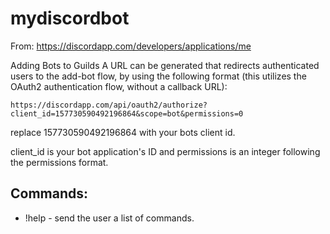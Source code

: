 # mydiscordbot

From: https://discordapp.com/developers/applications/me

Adding Bots to Guilds
A URL can be generated that redirects authenticated users to the add-bot flow, by using the following format (this utilizes the OAuth2 authentication flow, without a callback URL):
```
https://discordapp.com/api/oauth2/authorize?client_id=157730590492196864&scope=bot&permissions=0
```
replace 157730590492196864 with your bots client id.

client_id is your bot application's ID and permissions is an integer following the permissions format.

## Commands:
- !help - send the user a list of commands.
